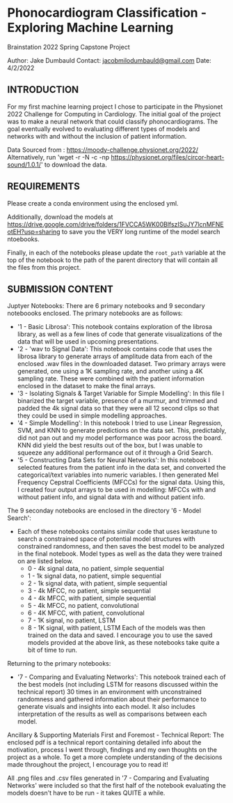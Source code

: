 # Phonocardiogram Classification - Exploring Machine Learning
Brainstation 2022 Spring Capstone Project

Author: Jake Dumbauld
Contact: jacobmilodumbauld@gmail.com
Date: 4/2/2022

INTRODUCTION
------------

For my first machine learning project I chose to participate in the Physionet 2022 Challenge for Computing in Cardiology. The initial goal of the project was to make a neural network that could classify phonocardiograms. The goal eventually evolved to evaluating different types of models and networks with and without the inclusion of patient information. 

Data Sourced from : https://moody-challenge.physionet.org/2022/
Alternatively, run 'wget -r -N -c -np https://physionet.org/files/circor-heart-sound/1.0.1/' to download the data.

REQUIREMENTS
------------
Please create a conda environment using the enclosed yml. 

Additionally, download the models at https://drive.google.com/drive/folders/1FVCCA5WK00BlfszISuJY7lcnMFNEotEH?usp=sharing to save you the VERY long runtime of the model search ntoebooks.

Finally, in each of the notebooks please update the `root_path` variable at the top of the notebook to the path of the parent directory that will contain all the files from this project.

SUBMISSION CONTENT
------------------
Juptyer Notebooks: There are 6 primary notebooks and 9 secondary noteboooks enclosed. The primary notebooks are as follows:

- '1 - Basic Librosa': This notebook contains exploration of the librosa library, as well as a few lines of code that generate visualizations of the data that will be used in upcoming presentations. 
- '2 - 'wav to Signal Data': This notebook contains code that uses the librosa library to generate arrays of amplitude data from each of the enclosed .wav files in the downloaded dataset. Two primary arrays were generated, one using a 1K sampling rate, and another using a 4K sampling rate. These were combined with the patient information enclosed in the dataset to make the final arrays. 
- '3 - Isolating Signals & Target Variable for Simple Modelling': In this file I binarized the target variable, presence of a murmur, and trimmed and padded the 4k signal data so that they were all 12 second clips so that they could be used in simple modelling approaches. 
- '4 - Simple Modelling': In this notebook I tried to use Linear Regression, SVM, and KNN to generate predictions on the data set. This, predictably, did not pan out and my model performance was poor across the board. KNN did yield the best results out of the box, but I was unable to squeeze any additional performance out of it through a Grid Search. 
- '5 - Constructing Data Sets for Neural Networks': In this notebook I selected features from the patient info in the data set, and converted the categorical/text variables into numeric variables. I then generated Mel Frequency Cepstral Coefficients (MFCCs) for the signal data. Using this, I created four output arrays to be used in modelling: MFCCs with and without patient info, and signal data with and without patient info.

The 9 seconday notebooks are enclosed in the directory '6 - Model Search':

- Each of these notebooks contains similar code that uses kerastune to search a constrained space of potential model structures with constrained randomness, and then saves the best model to be analyzed in the final notebook. Model types as well as the data they were trained on are listed below.
	- 0 - 4k signal data, no patient, simple sequential
	- 1 - 1k signal data, no patient, simple sequential
	- 2 - 1k signal data, with patient, simple sequential
	- 3 - 4k MFCC, no patient, simple sequential
	- 4 - 4k MFCC, with patient, simple sequential
	- 5 - 4k MFCC, no patient, convolutional
	- 6 - 4K MFCC, with patient, convolutional
	- 7 - 1K signal, no patient, LSTM
	- 8 - 1K signal, with patient, LSTM
Each of the models was then trained on the data and saved. I encourage you to use the saved models provided at the above link, as these notebooks take quite a bit of time to run. 

Returning to the primary notebooks: 

- '7 - Comparing and Evaluating Networks': This notebook trained each of the best models (not including LSTM for reasons discussed within the technical report) 30 times in an environment with unconstrained randomness and gathered information about their performance to generate visuals and insights into each model. It also includes interpretation of the results as well as comparisons between each model.


Ancillary & Supporting Materials
First and Foremost - Technical Report:
	The enclosed pdf is a technical report containing detailed info about the motivation, process I went through, findings and my own thoughts on the project as a whole. To get a more complete understanding of the decisions made throughout the project, I encourage you to read it!

All .png files and .csv files generated in '7 - Comparing and Evaluating Networks' were included so that the first half of the notebook evaluating the models doesn't have to be run - it takes QUITE a while. 